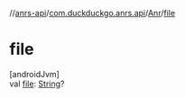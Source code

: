 //[anrs-api](../../../index.md)/[com.duckduckgo.anrs.api](../index.md)/[Anr](index.md)/[file](file.md)

# file

[androidJvm]\
val [file](file.md): [String](https://kotlinlang.org/api/latest/jvm/stdlib/kotlin/-string/index.html)?
